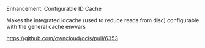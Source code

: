 Enhancement: Configurable ID Cache

Makes the integrated idcache (used to reduce reads from disc) configurable with the general cache envvars

https://github.com/owncloud/ocis/pull/6353
